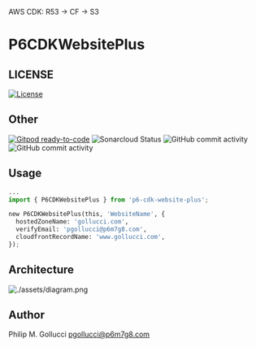 AWS CDK: R53 -> CF -> S3

# P6CDKWebsitePlus

## LICENSE

[![License](https://img.shields.io/badge/License-Apache%202.0-yellowgreen.svg)](https://opensource.org/licenses/Apache-2.0)

## Other

[![Gitpod ready-to-code](https://img.shields.io/badge/Gitpod-ready--to--code-blue?logo=gitpod)](https://gitpod.io/#https://github.com/p6m7g8/p6-cdk-website-plus) ![Sonarcloud Status](https://sonarcloud.io/api/project_badges/measure?project=p6m7g8_p6-cdk-website-plus&metric=alert_status) ![GitHub commit activity](https://img.shields.io/github/commit-activity/y/p6m7g8/p6-cdk-website-plus) ![GitHub commit activity](https://img.shields.io/github/commit-activity/m/p6m7g8/p6-cdk-website-plus)

## Usage

```python
...
import { P6CDKWebsitePlus } from 'p6-cdk-website-plus';

new P6CDKWebsitePlus(this, 'WebsiteName', {
  hostedZoneName: 'gollucci.com',
  verifyEmail: 'pgollucci@p6m7g8.com',
  cloudfrontRecordName: 'www.gollucci.com',
});
```

## Architecture

![./assets/diagram.png](./assets/diagram.png)

## Author

Philip M. Gollucci [pgollucci@p6m7g8.com](mailto:pgollucci@p6m7g8.com)

